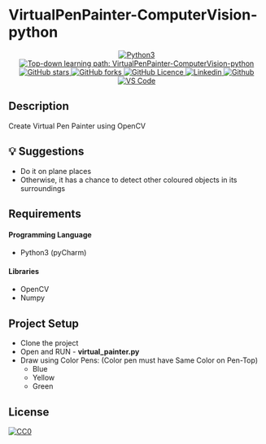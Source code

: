 # VirtualPenPainter-ComputerVision-python

<p align="center">
 <a href="https://github.com/naseemap47/VirtualPenPainter-ComputerVision-python/">
    <img alt="Python3" src="https://img.shields.io/badge/Language-Python3-yellowgreen?color=brightgreen&logo=python">
  </a>
  <a href="https://github.com/naseemap47/VirtualPenPainter-ComputerVision-python//issues">
    <img alt="Top-down learning path: VirtualPenPainter-ComputerVision-python" src="https://img.shields.io/github/issues/naseemap47/VirtualPenPainter-ComputerVision-python?color=9cf&style=flat&logo=appveyor">
  </a>
  <a href="https://github.com/naseemap47/VirtualPenPainter-ComputerVision-python/stargazers">
    <img alt="GitHub stars" src="https://img.shields.io/github/stars/naseemap47/VirtualPenPainter-ComputerVision-python?color=success&style=flat&logo=appveyor">
  </a>
  <a href="https://github.com/naseemap47/VirtualPenPainter-ComputerVision-python/network">
    <img alt="GitHub forks" src="https://img.shields.io/github/forks/naseemap47/VirtualPenPainter-ComputerVision-python?style=flat&logo=Git">
  </a>
  <a href="https://github.com/naseemap47/VirtualPenPainter-ComputerVision-python/blob/master/LICENSE">
    <img alt="GitHub Licence" src="https://img.shields.io/github/license/naseemap47/VirtualPenPainter-ComputerVision-python?color=red&style=flat&logo=appveyor">
  </a>
  <a href="https://www.linkedin.com/in/naseem-alassampattil/">
    <img alt="Linkedin" src="https://img.shields.io/badge/Linkedin-blue?logo=linkedin">
  </a>
 <a href="https://github.com/naseemap47">
    <img alt="Github" src="https://img.shields.io/badge/Github-black?logo=github">
 </a>
 <a href="https://github.com/naseemap47/VirtualPenPainter-ComputerVision-python">
    <img alt="VS Code" src="https://img.shields.io/badge/IDE-pyCharm-yellowgreen?color=brightgreen&logo=pycharm">
  </a>
</p>

## Description
Create Virtual Pen Painter using OpenCV

## 💡 Suggestions
* Do it on plane places
* Otherwise, it has a chance to detect other coloured objects in its surroundings

## Requirements
#### Programming Language
* Python3 (pyCharm)
#### Libraries
* OpenCV
* Numpy

## Project Setup
* Clone the project
* Open and RUN - **virtual_painter.py**
* Draw using Color Pens:
  (Color pen must have Same Color on Pen-Top)
  * Blue
  * Yellow
  * Green

## License
[![CC0](http://seawisphunter.com/minibuffer/api/MIT-License-transparent.png)](https://github.com/naseemap47/VirtualPenPainter-ComputerVision-python/blob/master/LICENSE)
